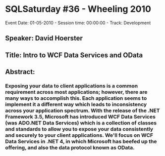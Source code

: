 # SQLSaturday #36 - Wheeling 2010
Event Date: 01-05-2010 - Session time: 00:00:00 - Track: Development
## Speaker: David Hoerster
## Title: Intro to WCF Data Services and OData
## Abstract:
### Exposing your data to client applications is a common requirement across most applications; however, there are many ways to accomplish this.  Each application seems to implement it a different way which leads to inconsistency across your application spectrum.  With the release of the .NET Framework 3.5, Microsoft has introduced WCF Data Services (was ADO.NET Data Services) which is a collection of classes and standards to allow you to expose your data consistently and securely to your client applications.  We'll focus on WCF Data Services in .NET 4, in which Microsoft has beefed up the offering, and also the data protocol known as OData.
